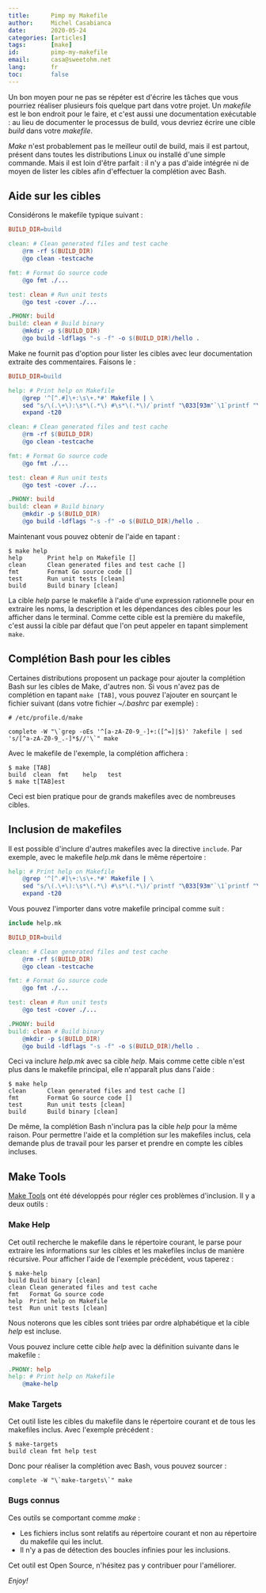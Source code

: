 ```yaml
---
title:      Pimp my Makefile
author:     Michel Casabianca
date:       2020-05-24
categories: [articles]
tags:       [make]
id:         pimp-my-makefile
email:      casa@sweetohm.net
lang:       fr
toc:        false
---
```


Un bon moyen pour ne pas se répéter est d'écrire les tâches que vous pourriez réaliser plusieurs fois quelque part dans votre projet. Un *makefile* est le bon endroit pour le faire, et c'est aussi une documentation exécutable : au lieu de documenter le processus de build, vous devriez écrire une cible *build* dans votre *makefile*.

*Make* n'est probablement pas le meilleur outil de build, mais il est partout, présent dans toutes les distributions Linux ou installé d'une simple commande. Mais il est loin d'être parfait : il n'y a pas d'aide intégrée ni de moyen de lister les cibles afin d'effectuer la complétion avec Bash.

<!--more-->

## Aide sur les cibles

Considérons le makefile typique suivant :

```makefile
BUILD_DIR=build

clean: # Clean generated files and test cache
	@rm -rf $(BUILD_DIR)
	@go clean -testcache

fmt: # Format Go source code
	@go fmt ./...

test: clean # Run unit tests
	@go test -cover ./...

.PHONY: build
build: clean # Build binary
	@mkdir -p $(BUILD_DIR)
	@go build -ldflags "-s -f" -o $(BUILD_DIR)/hello .
```

Make ne fournit pas d'option pour lister les cibles avec leur documentation extraite des commentaires. Faisons le :

```makefile
BUILD_DIR=build

help: # Print help on Makefile
	@grep '^[^.#]\+:\s\+.*#' Makefile | \
	sed "s/\(.\+\):\s*\(.*\) #\s*\(.*\)/`printf "\033[93m"`\1`printf "\033[0m"`	\3 [\2]/" | \
	expand -t20

clean: # Clean generated files and test cache
	@rm -rf $(BUILD_DIR)
	@go clean -testcache

fmt: # Format Go source code
	@go fmt ./...

test: clean # Run unit tests
	@go test -cover ./...

.PHONY: build
build: clean # Build binary
	@mkdir -p $(BUILD_DIR)
	@go build -ldflags "-s -f" -o $(BUILD_DIR)/hello .
```

Maintenant vous pouvez obtenir de l'aide en tapant :

```shell
$ make help
help       Print help on Makefile []
clean      Clean generated files and test cache []
fmt        Format Go source code []
test       Run unit tests [clean]
build      Build binary [clean]
```

La cible *help* parse le makefile à l'aide d'une expression rationnelle pour en extraire les noms, la description et les dépendances des cibles pour les afficher dans le terminal. Comme cette cible est la première du makefile, c'est aussi la cible par défaut que l'on peut appeler en tapant simplement `make`.

## Complétion Bash pour les cibles

Certaines distributions proposent un package pour ajouter la complétion Bash sur les cibles de Make, d'autres non. Si vous n'avez pas de complétion en tapant `make [TAB]`, vous pouvez l'ajouter en sourçant le fichier suivant (dans votre fichier *~/.bashrc* par exemple) :

```shell
# /etc/profile.d/make

complete -W "\`grep -oEs '^[a-zA-Z0-9_-]+:([^=]|$)' ?akefile | sed 's/[^a-zA-Z0-9_.-]*$//'\`" make
```

Avec le makefile de l'exemple, la complétion affichera :

```shell
$ make [TAB]
build  clean  fmt    help   test
$ make t[TAB]est
```

Ceci est bien pratique pour de grands makefiles avec de nombreuses cibles.

## Inclusion de makefiles

Il est possible d'inclure d'autres makefiles avec la directive `include`. Par exemple, avec le makefile *help.mk* dans le même répertoire :

```makefile
help: # Print help on Makefile
	@grep '^[^.#]\+:\s\+.*#' Makefile | \
	sed "s/\(.\+\):\s*\(.*\) #\s*\(.*\)/`printf "\033[93m"`\1`printf "\033[0m"`	\3 [\2]/" | \
	expand -t20
```

Vous pouvez l'importer dans votre makefile principal comme suit :

```makefile
include help.mk

BUILD_DIR=build

clean: # Clean generated files and test cache
	@rm -rf $(BUILD_DIR)
	@go clean -testcache

fmt: # Format Go source code
	@go fmt ./...

test: clean # Run unit tests
	@go test -cover ./...

.PHONY: build
build: clean # Build binary
	@mkdir -p $(BUILD_DIR)
	@go build -ldflags "-s -f" -o $(BUILD_DIR)/hello .
```

Ceci va inclure *help.mk* avec sa cible *help*. Mais comme cette cible n'est plus dans le makefile principal, elle n'apparaît plus dans l'aide :

```shell
$ make help
clean      Clean generated files and test cache []
fmt        Format Go source code []
test       Run unit tests [clean]
build      Build binary [clean]
```

De même, la complétion Bash n'inclura pas la cible *help* pour la même raison. Pour permettre l'aide et la complétion sur les makefiles inclus, cela demande plus de travail pour les parser et prendre en compte les cibles incluses.

## Make Tools

[Make Tools](http://github.com/c4s4/make-tools) ont été développés pour régler ces problèmes d'inclusion. Il y a deux outils :

### Make Help

Cet outil recherche le makefile dans le répertoire courant, le parse pour extraire les informations sur les cibles et les makefiles inclus de manière récursive. Pour afficher l'aide de l'exemple précédent, vous taperez :

```shell
$ make-help
build Build binary [clean]
clean Clean generated files and test cache
fmt   Format Go source code
help  Print help on Makefile
test  Run unit tests [clean]
```

Nous noterons que les cibles sont triées par ordre alphabétique et la cible *help* est incluse.

Vous pouvez inclure cette cible *help* avec la définition suivante dans le makefile :

```makefile
.PHONY: help
help: # Print help on Makefile
	@make-help
```

### Make Targets

Cet outil liste les cibles du makefile dans le répertoire courant et de tous les makefiles inclus. Avec l'exemple précédent :

```shell
$ make-targets
build clean fmt help test
```

Donc pour réaliser la complétion avec Bash, vous pouvez sourcer :

```shell
complete -W "\`make-targets\`" make
```

### Bugs connus

Ces outils se comportant comme *make* :

- Les fichiers inclus sont relatifs au répertoire courant et non au répertoire du makefile qui les inclut.
- Il n'y a pas de détection des boucles infinies pour les inclusions.

Cet outil est Open Source, n'hésitez pas y contribuer pour l'améliorer.

*Enjoy!*
